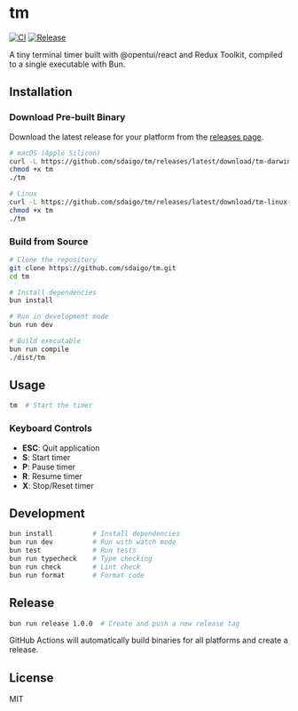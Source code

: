 # tm

[![CI](https://github.com/sdaigo/tm/actions/workflows/ci.yml/badge.svg)](https://github.com/sdaigo/tm/actions/workflows/ci.yml)
[![Release](https://github.com/sdaigo/tm/actions/workflows/release.yml/badge.svg)](https://github.com/sdaigo/tm/actions/workflows/release.yml)

A tiny terminal timer built with @opentui/react and Redux Toolkit, compiled to a single executable with Bun.

## Installation

### Download Pre-built Binary

Download the latest release for your platform from the [releases page](https://github.com/sdaigo/tm/releases).

```bash
# macOS (Apple Silicon)
curl -L https://github.com/sdaigo/tm/releases/latest/download/tm-darwin-arm64 -o tm
chmod +x tm
./tm

# Linux
curl -L https://github.com/sdaigo/tm/releases/latest/download/tm-linux-x64 -o tm
chmod +x tm
./tm
```

### Build from Source

```bash
# Clone the repository
git clone https://github.com/sdaigo/tm.git
cd tm

# Install dependencies
bun install

# Run in development mode
bun run dev

# Build executable
bun run compile
./dist/tm
```

## Usage

```bash
tm  # Start the timer
```

### Keyboard Controls

- **ESC**: Quit application
- **S**: Start timer
- **P**: Pause timer
- **R**: Resume timer
- **X**: Stop/Reset timer

## Development

```bash
bun install          # Install dependencies
bun run dev          # Run with watch mode
bun test             # Run tests
bun run typecheck    # Type checking
bun run check        # Lint check
bun run format       # Format code
```

## Release

```bash
bun run release 1.0.0  # Create and push a new release tag
```

GitHub Actions will automatically build binaries for all platforms and create a release.

## License

MIT
